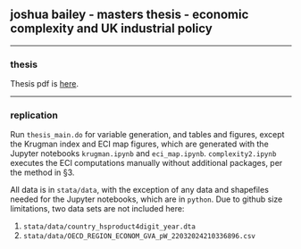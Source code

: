 ## joshua bailey - masters thesis - economic complexity and UK industrial policy

***
### thesis

Thesis pdf is [here](https://github.com/joshua-bailey/baileyj_thesis/blob/9c799ea08902936a9d836a677b4a81ffbbe21fe7/baileyj_masters_thesis.pdf).

***
### replication

Run `thesis_main.do` for variable generation, and tables and figures, except the Krugman index and ECI map figures, which are generated with the Jupyter notebooks `krugman.ipynb` and `eci_map.ipynb`.  `complexity2.ipynb` executes the ECI computations manually without additional packages, per the method in §3. 

All data is in `stata/data`, with the exception of any data and shapefiles needed for the Jupyter notebooks, which are in `python`. Due to github size limitations, two data sets are not included here:
  1. `stata/data/country_hsproduct4digit_year.dta`
  2. `stata/data/OECD_REGION_ECONOM_GVA_pW_22032024210336896.csv`


